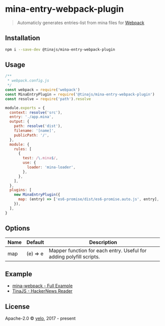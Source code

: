 # mina-entry-webpack-plugin
> Automaticly generates entries-list from mina files for [Webpack](https://webpack.js.org/)

## Installation
```bash
npm i --save-dev @tinajs/mina-entry-webpack-plugin
```

## Usage
```javascript
/**
 * webpack.config.js
 */
const webpack = require('webpack')
const MinaEntryPlugin = require('@tinajs/mina-entry-webpack-plugin')
const resolve = require('path').resolve

module.exports = {
  context: resolve('src'),
  entry: './app.mina',
  output: {
    path: resolve('dist'),
    filename: '[name]',
    publicPath: '/',
  },
  module: {
    rules: [
      {
        test: /\.mina$/,
        use: {
          loader: 'mina-loader',
        },
      },
    ],
  },
  plugins: [
    new MinaEntryPlugin({
      map: (entry) => ['es6-promise/dist/es6-promise.auto.js', entry],
    }),
  ],
}
```

## Options
| Name | Default  |                             Description                             |
| ---- | -------- | ------------------------------------------------------------------- |
| map  | (e) => e | Mapper function for each entry. Useful for adding polyfill scripts. |

## Example
- [mina-webpack - Full Example](https://github.com/tinajs/mina-webpack/example)
- [TinaJS - HackerNews Reader](https://github.com/tinajs/tina-hackernews)

## License
Apache-2.0 &copy; [yelo](https://github.com/imyelo), 2017 - present
